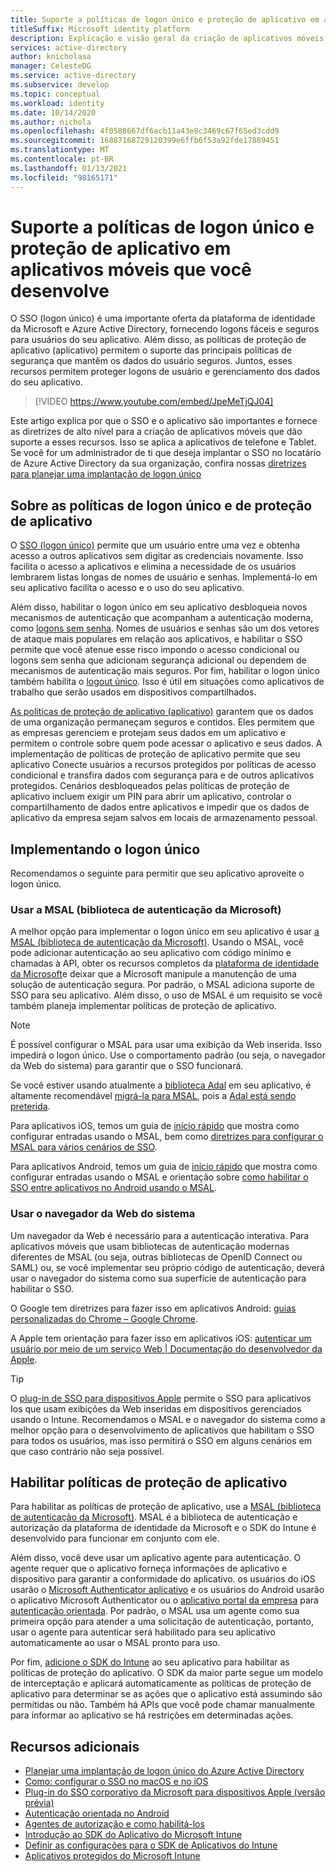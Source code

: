 ```yaml
---
title: Suporte a políticas de logon único e proteção de aplicativo em aplicativos móveis que você desenvolve | Azure
titleSuffix: Microsoft identity platform
description: Explicação e visão geral da criação de aplicativos móveis que dão suporte a políticas de logon único e de proteção de aplicativo usando a plataforma de identidade da Microsoft e a integração com o Azure Active Directory.
services: active-directory
author: knicholasa
manager: CelesteDG
ms.service: active-directory
ms.subservice: develop
ms.topic: conceptual
ms.workload: identity
ms.date: 10/14/2020
ms.author: nichola
ms.openlocfilehash: 4f0588667df6acb11a43e8c3469c67f65ed3cdd9
ms.sourcegitcommit: 16887168729120399e6ffb6f53a92fde17889451
ms.translationtype: MT
ms.contentlocale: pt-BR
ms.lasthandoff: 01/13/2021
ms.locfileid: "98165171"
---
```

# <a name="support-single-sign-on-and-app-protection-policies-in-mobile-apps-you-develop"></a>Suporte a políticas de logon único e proteção de aplicativo em aplicativos móveis que você desenvolve

O SSO (logon único) é uma importante oferta da plataforma de identidade da Microsoft e Azure Active Directory, fornecendo logons fáceis e seguros para usuários do seu aplicativo. Além disso, as políticas de proteção de aplicativo (aplicativo) permitem o suporte das principais políticas de segurança que mantêm os dados do usuário seguros. Juntos, esses recursos permitem proteger logons de usuário e gerenciamento dos dados do seu aplicativo.

> [!VIDEO https://www.youtube.com/embed/JpeMeTjQJ04]

Este artigo explica por que o SSO e o aplicativo são importantes e fornece as diretrizes de alto nível para a criação de aplicativos móveis que dão suporte a esses recursos. Isso se aplica a aplicativos de telefone e Tablet. Se você for um administrador de ti que deseja implantar o SSO no locatário de Azure Active Directory da sua organização, confira nossas [diretrizes para planejar uma implantação de logon único](../manage-apps/plan-sso-deployment.md)

## <a name="about-single-sign-on-and-app-protection-policies"></a>Sobre as políticas de logon único e de proteção de aplicativo

O [SSO (logon único)](../manage-apps/plan-sso-deployment.md) permite que um usuário entre uma vez e obtenha acesso a outros aplicativos sem digitar as credenciais novamente. Isso facilita o acesso a aplicativos e elimina a necessidade de os usuários lembrarem listas longas de nomes de usuário e senhas. Implementá-lo em seu aplicativo facilita o acesso e o uso do seu aplicativo.

Além disso, habilitar o logon único em seu aplicativo desbloqueia novos mecanismos de autenticação que acompanham a autenticação moderna, como [logons sem senha](../authentication/concept-authentication-passwordless.md). Nomes de usuários e senhas são um dos vetores de ataque mais populares em relação aos aplicativos, e habilitar o SSO permite que você atenue esse risco impondo o acesso condicional ou logons sem senha que adicionam segurança adicional ou dependem de mecanismos de autenticação mais seguros. Por fim, habilitar o logon único também habilita o [logout único](v2-protocols-oidc.md#single-sign-out). Isso é útil em situações como aplicativos de trabalho que serão usados em dispositivos compartilhados.

[As políticas de proteção de aplicativo (aplicativo)](/mem/intune/apps/app-protection-policy) garantem que os dados de uma organização permaneçam seguros e contidos. Eles permitem que as empresas gerenciem e protejam seus dados em um aplicativo e permitem o controle sobre quem pode acessar o aplicativo e seus dados. A implementação de políticas de proteção de aplicativo permite que seu aplicativo Conecte usuários a recursos protegidos por políticas de acesso condicional e transfira dados com segurança para e de outros aplicativos protegidos. Cenários desbloqueados pelas políticas de proteção de aplicativo incluem exigir um PIN para abrir um aplicativo, controlar o compartilhamento de dados entre aplicativos e impedir que os dados de aplicativo da empresa sejam salvos em locais de armazenamento pessoal.

## <a name="implementing-single-sign-on"></a>Implementando o logon único

Recomendamos o seguinte para permitir que seu aplicativo aproveite o logon único.

### <a name="use-the-microsoft-authentication-library-msal"></a>Usar a MSAL (biblioteca de autenticação da Microsoft)

A melhor opção para implementar o logon único em seu aplicativo é usar [a MSAL (biblioteca de autenticação da Microsoft)](msal-overview.md). Usando o MSAL, você pode adicionar autenticação ao seu aplicativo com código mínimo e chamadas à API, obter os recursos completos da [plataforma de identidade da Microsoft](./index.yml)e deixar que a Microsoft manipule a manutenção de uma solução de autenticação segura. Por padrão, o MSAL adiciona suporte de SSO para seu aplicativo. Além disso, o uso de MSAL é um requisito se você também planeja implementar políticas de proteção de aplicativo.

> [!NOTE]
> É possível configurar o MSAL para usar uma exibição da Web inserida. Isso impedirá o logon único. Use o comportamento padrão (ou seja, o navegador da Web do sistema) para garantir que o SSO funcionará.

Se você estiver usando atualmente a [biblioteca Adal](../azuread-dev/active-directory-authentication-libraries.md) em seu aplicativo, é altamente recomendável [migrá-la para MSAL](msal-migration.md), pois a [Adal está sendo preterida](https://techcommunity.microsoft.com/t5/azure-active-directory-identity/update-your-applications-to-use-microsoft-authentication-library/ba-p/1257363).

Para aplicativos iOS, temos um guia de [início rápido](quickstart-v2-ios.md) que mostra como configurar entradas usando o MSAL, bem como [diretrizes para configurar o MSAL para vários cenários de SSO](single-sign-on-macos-ios.md).

Para aplicativos Android, temos um guia de [início rápido](quickstart-v2-android.md) que mostra como configurar entradas usando o MSAL e orientação sobre [como habilitar o SSO entre aplicativos no Android usando o MSAL](msal-android-single-sign-on.md).

### <a name="use-the-system-web-browser"></a>Usar o navegador da Web do sistema

Um navegador da Web é necessário para a autenticação interativa. Para aplicativos móveis que usam bibliotecas de autenticação modernas diferentes de MSAL (ou seja, outras bibliotecas de OpenID Connect ou SAML) ou, se você implementar seu próprio código de autenticação, deverá usar o navegador do sistema como sua superfície de autenticação para habilitar o SSO.

O Google tem diretrizes para fazer isso em aplicativos Android: [guias personalizadas do Chrome – Google Chrome](https://developer.chrome.com/multidevice/android/customtabs).

A Apple tem orientação para fazer isso em aplicativos iOS: [autenticar um usuário por meio de um serviço Web | Documentação do desenvolvedor da Apple](https://developer.apple.com/documentation/authenticationservices/authenticating_a_user_through_a_web_service).

> [!TIP]
> O [plug-in de SSO para dispositivos Apple](apple-sso-plugin.md) permite o SSO para aplicativos Ios que usam exibições da Web inseridas em dispositivos gerenciados usando o Intune. Recomendamos o MSAL e o navegador do sistema como a melhor opção para o desenvolvimento de aplicativos que habilitam o SSO para todos os usuários, mas isso permitirá o SSO em alguns cenários em que caso contrário não seja possível.

## <a name="enable-app-protection-policies"></a>Habilitar políticas de proteção de aplicativo

Para habilitar as políticas de proteção de aplicativo, use a [MSAL (biblioteca de autenticação da Microsoft)](msal-overview.md). MSAL é a biblioteca de autenticação e autorização da plataforma de identidade da Microsoft e o SDK do Intune é desenvolvido para funcionar em conjunto com ele.

Além disso, você deve usar um aplicativo agente para autenticação. O agente requer que o aplicativo forneça informações de aplicativo e dispositivo para garantir a conformidade do aplicativo. os usuários do iOS usarão o [Microsoft Authenticator aplicativo](../user-help/user-help-auth-app-sign-in.md) e os usuários do Android usarão o aplicativo Microsoft Authenticator ou o [aplicativo portal da empresa](https://play.google.com/store/apps/details?id=com.microsoft.windowsintune.companyportal) para [autenticação orientada](./msal-android-single-sign-on.md). Por padrão, o MSAL usa um agente como sua primeira opção para atender a uma solicitação de autenticação, portanto, usar o agente para autenticar será habilitado para seu aplicativo automaticamente ao usar o MSAL pronto para uso.

Por fim, [adicione o SDK do Intune](/mem/intune/developer/app-sdk-get-started) ao seu aplicativo para habilitar as políticas de proteção do aplicativo. O SDK da maior parte segue um modelo de interceptação e aplicará automaticamente as políticas de proteção de aplicativo para determinar se as ações que o aplicativo está assumindo são permitidas ou não. Também há APIs que você pode chamar manualmente para informar ao aplicativo se há restrições em determinadas ações.

## <a name="additional-resources"></a>Recursos adicionais

- [Planejar uma implantação de logon único do Azure Active Directory](../manage-apps/plan-sso-deployment.md)
- [Como: configurar o SSO no macOS e no iOS](single-sign-on-macos-ios.md)
- [Plug-in do SSO corporativo da Microsoft para dispositivos Apple (versão prévia)](apple-sso-plugin.md)
- [Autenticação orientada no Android](./msal-android-single-sign-on.md)
- [Agentes de autorização e como habilitá-los](./msal-android-single-sign-on.md)
- [Introdução ao SDK do Aplicativo do Microsoft Intune](/mem/intune/developer/app-sdk-get-started)
- [Definir as configurações para o SDK de Aplicativos do Intune](/mem/intune/developer/app-sdk-ios#configure-settings-for-the-intune-app-sdk)
- [Aplicativos protegidos do Microsoft Intune](/mem/intune/apps/apps-supported-intune-apps)
